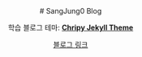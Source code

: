 <div align="center">
  # SangJung0 Blog

  학습 블로그
  테마: [**Chripy Jekyll Theme**](https://github.com/cotes2020/jekyll-theme-chirpy)
  
  [블로그 링크](https://gardenzeeero.github.io)

</div>